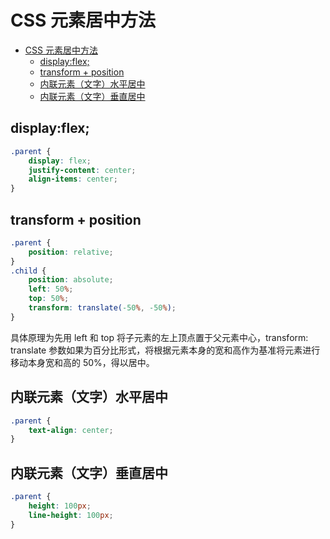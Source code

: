 <!-- imageRoot:css -->

# CSS 元素居中方法

<!-- TOC -->

-   [CSS 元素居中方法](#css元素居中方法)
    -   [display:flex;](#displayflex)
    -   [transform + position](#transform--position)
    -   [内联元素（文字）水平居中](#内联元素文字水平居中)
    -   [内联元素（文字）垂直居中](#内联元素文字垂直居中)

<!-- /TOC -->

## display:flex;

```css
.parent {
	display: flex;
	justify-content: center;
	align-items: center;
}
```

## transform + position

```css
.parent {
	position: relative;
}
.child {
	position: absolute;
	left: 50%;
	top: 50%;
	transform: translate(-50%, -50%);
}
```

具体原理为先用 left 和 top 将子元素的左上顶点置于父元素中心，transform: translate 参数如果为百分比形式，将根据元素本身的宽和高作为基准将元素进行移动本身宽和高的 50%，得以居中。

## 内联元素（文字）水平居中

```css
.parent {
	text-align: center;
}
```

## 内联元素（文字）垂直居中

```css
.parent {
	height: 100px;
	line-height: 100px;
}
```
